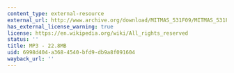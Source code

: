 ```yaml
---
content_type: external-resource
external_url: http://www.archive.org/download/MITMAS_531F09/MITMAS_531F09_lec02_2.mp3
has_external_license_warning: true
license: https://en.wikipedia.org/wiki/All_rights_reserved
status: ''
title: MP3 - 22.8MB
uid: 6998d404-a368-4540-bfd9-db9a8f091604
wayback_url: ''
---
```

